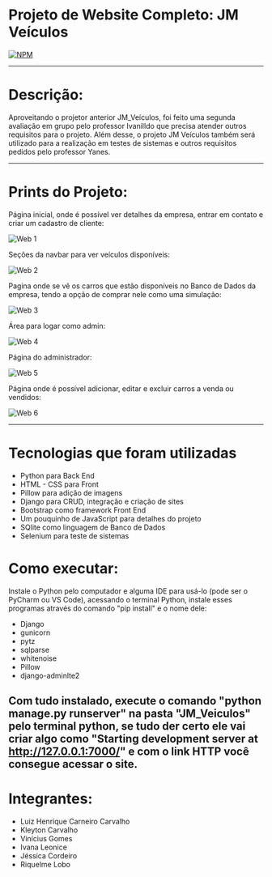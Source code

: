 # Projeto de Website Completo: JM Veículos
[![NPM](https://img.shields.io/npm/l/react)](https://github.com/Dom-Luiz-III/Concessionaria_Website_2.0/blob/main/LICENSE) 


---
# Descrição:
Aproveitando o projetor anterior JM_Veículos, foi feito uma segunda avaliação em grupo pelo professor Ivanilldo que precisa atender outros requisitos para o projeto.
Além desse, o projeto JM Veículos também será utilizado para a realização em testes de sistemas e outros requisitos pedidos pelo professor Yanes.

---
# Prints do Projeto:

Página inicial, onde é possível ver detalhes da empresa, entrar em contato e criar um cadastro de cliente:

![Web 1](https://github.com/Dom-Luiz-III/JM_Veiculos/blob/main/core/static/images/print1.png)

Seções da navbar para ver veículos disponíveis:

![Web 2](https://github.com/Dom-Luiz-III/JM_Veiculos/blob/main/core/static/images/print2.5.png)

Pagina onde se vê os carros que estão disponíveis no Banco de Dados da empresa, tendo a opção de comprar nele como uma simulação:

![Web 3](https://github.com/Dom-Luiz-III/JM_Veiculos/blob/main/core/static/images/print2.png)

Área para logar como admin:

![Web 4](https://github.com/Dom-Luiz-III/JM_Veiculos/blob/main/core/static/images/print3.png)

Página do administrador:

![Web 5](https://github.com/Dom-Luiz-III/JM_Veiculos/blob/main/core/static/images/print4.png)

Página onde é possível adicionar, editar e excluir carros a venda ou vendidos:

![Web 6](https://github.com/Dom-Luiz-III/JM_Veiculos/blob/main/core/static/images/print5.png)

---
# Tecnologias que foram utilizadas

- Python para Back End
- HTML - CSS para Front
- Pillow para adição de imagens
- Django para CRUD, integração e criação de sites
- Bootstrap como framework Front End
- Um pouquinho de JavaScript para detalhes do projeto
- SQlite como linguagem de Banco de Dados
- Selenium para teste de sistemas

# Como executar:
Instale o Python pelo computador e alguma IDE para usá-lo (pode ser o PyCharm ou VS Code), acessando o terminal Python, instale esses programas através do comando "pip install" e o nome dele:

- Django
- gunicorn
- pytz
- sqlparse
- whitenoise
- Pillow
- django-adminlte2

Com tudo instalado, execute o comando "python manage.py runserver" na pasta "JM_Veiculos" pelo terminal python, se tudo der certo ele vai criar algo como "Starting development server at http://127.0.0.1:7000/" e com o link HTTP você consegue acessar o site.
---

# Integrantes:
- Luiz Henrique Carneiro Carvalho
- Kleyton Carvalho
- Vinícius Gomes
- Ivana Leonice
- Jéssica Cordeiro
- Riquelme Lobo
